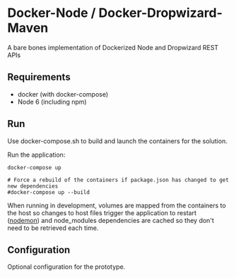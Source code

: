 # Docker-Node / Docker-Dropwizard-Maven
A bare bones implementation of Dockerized Node and Dropwizard REST APIs

## Requirements

* docker (with docker-compose)
* Node 6 (including npm)

## Run

Use docker-compose.sh to build and launch the containers for the solution.

Run the application:
```
docker-compose up

# Force a rebuild of the containers if package.json has changed to get new dependencies
#docker-compose up --build
```

When running in development, volumes are mapped from the containers to the host so changes to host files trigger the application to restart ([nodemon](http://nodemon.io/)) and node_modules dependencies are cached so they don't need to be retrieved each time.

## Configuration
Optional configuration for the prototype.
